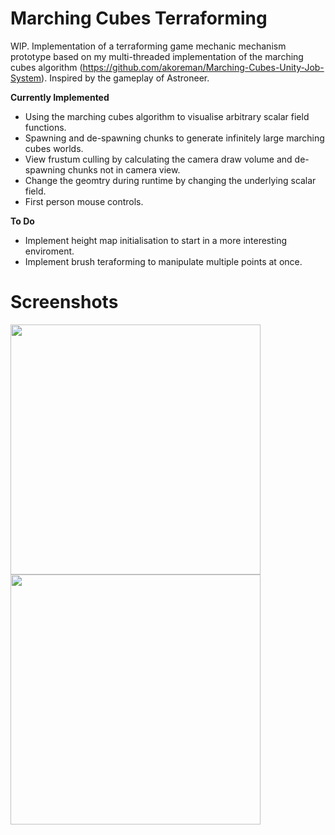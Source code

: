 # Marching Cubes Terraforming 
WIP. Implementation of a terraforming game mechanic mechanism prototype based on my multi-threaded implementation of the marching cubes algorithm (https://github.com/akoreman/Marching-Cubes-Unity-Job-System). Inspired by the gameplay of Astroneer.

**Currently Implemented**
- Using the marching cubes algorithm to visualise arbitrary scalar field functions.
- Spawning and de-spawning chunks to generate infinitely large marching cubes worlds.
- View frustum culling by calculating the camera draw volume and de-spawning chunks not in camera view.
- Change the geomtry during runtime by changing the underlying scalar field.
- First person mouse controls.

**To Do**
- Implement height map initialisation to start in a more interesting enviroment.
- Implement brush teraforming to manipulate multiple points at once.



# Screenshots

<img src="https://raw.github.com/akoreman/Terraforming-Game-Prototype/main/Images/one.gif" width="400">  


<img src="https://raw.github.com/akoreman/Terraforming-Game-Prototype/main/Images/two.gif" width="400">  
